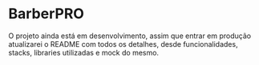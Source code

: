 
# BarberPRO

O projeto ainda está em desenvolvimento, assim que entrar em produção atualizarei o README com todos os detalhes, desde funcionalidades, stacks, libraries utilizadas e mock do mesmo.
